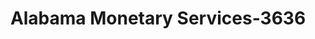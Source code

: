 ---
f_zip-code: 36420
f_state-code: AL
title: Alabama Monetary Services-3636
f_phone: 334-222-2890
f_city-only: Andalusia
f_address: 114 Hillcrest Dr Andalusia
f_location-unique-id: '3636'
slug: alabama-monetary-services-3636
updated-on: '2024-05-30T13:46:58.046Z'
created-on: '2024-05-30T13:36:59.803Z'
published-on: '2024-05-30T13:54:32.469Z'
f_city-state: cms/city/andalusia-al.md
f_company: cms/company/alabama-monetary-services.md
f_state: cms/state/alabama.md
layout: '[payday-loan].html'
tags: payday-loan
---